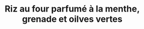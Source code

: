 ---
uuid: 86e0f98e-9ef8-4efa-a855-a684e653e645
title: Riz au four parfumé à la menthe, grenade et oilves vertes
titleslug: riz-au-four-parfume-a-la-menthe-grenade-et-oilves-vertes_86e0f98e-9ef8-4efa-a855-a684e653e645
draft: false
img: riz-au-four-parfumé-à-la-menthe-grenade-et-oilves-vertes.jpeg
layout: recettes
type: plat
categories:
  - Plat chaud
auteur: Ottolenghi
regime:
  - vegetarien
  - sans-gluten
region: ""
cuisson: Oui
temperature: Chaud
plate: 6
check: Oui
checkAlwaysOk: false
ingredients:
  sec:
    - title: Noix
      quantite: 50
      unit: grammes
    - title: Riz
      quantite: 400
      unit: grammes
  legumes:
    - title: Ail
      quantite: 1
      unit: gousse·s
    - title: Grenade
      quantite: 90
      unit: grammes
    - title: Olives
      quantite: 40
      unit: grammes
  lof:
    - title: huile d'olive
      quantite: 3
      unit: c. à soupe
    - title: Feta
      quantite: 150
      unit: grammes
  frais:
    - title: Feta
      quantite: 150
      unit: grammes
    - title: Beurre doux
      quantite: 50
      unit: grammes
  animaux: []
  epices:
    - title: Melasse de grenade
      quantite: 1
      unit: c. à soupe
    - title: Menthe
      quantite: 50
      unit: grammes
preparation: >-
  I. Préchauffez le four à à 230 'C (chaleur tournante) ou plus si votre four le
  permet.


  2. Versez le riz dans un plat à gratin à bords hauts de 20 x 30 cm.


  Assaisonnez avec ¾ de cuillère à café de sel et du poivre à volonté, arrosez de beurre fondu, puis mouillez avec l'eau bouillante. Déposez les brins de menthe sur le dessus, puis couvrez le plat hermétiquement ave du papier d'aluminium.


  Enfournez pour 25 minutes en fin de cuisson, le riz doit avoir absorbé tout le liquide et s'égrener facilement.


  3. Pendant que le riz cuit, versez tous les ingrédients prévus pour la garniture sauf les 10 g de menthe ciselée dans un cul-depoule, ajoutez ¼ de cuillère à café de sel, mélangez et réservez.


  4. Sortez le riz du four et retirez le papier d'aluminium. Prélevez les feuilles sur les brins de menthe (jetez les tiges) et déposez-les sur le riz, puis parseme de feta. Juste avant de servir, incorporez les 10 g de menthe ciselée dans la garniture et versez sur le riz de manière homogène. Servez chaud.
publishDate: 2024-05-29T20:01:00.000Z
---